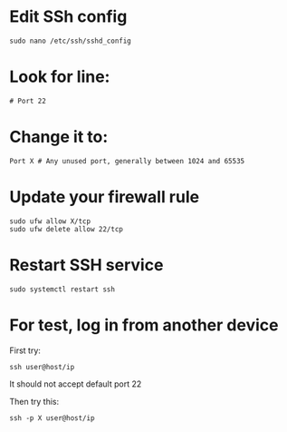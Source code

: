 # Edit SSh config

``` 
sudo nano /etc/ssh/sshd_config
```

# Look for line:

```
# Port 22
```

# Change it to:

``` 
Port X # Any unused port, generally between 1024 and 65535
```

# Update your firewall rule

```
sudo ufw allow X/tcp
sudo ufw delete allow 22/tcp
```

# Restart SSH service

``` 
sudo systemctl restart ssh
```

# For test, log in from another device

First try:
``` 
ssh user@host/ip
```
It should not accept default port 22

Then try this:

``` 
ssh -p X user@host/ip
```


